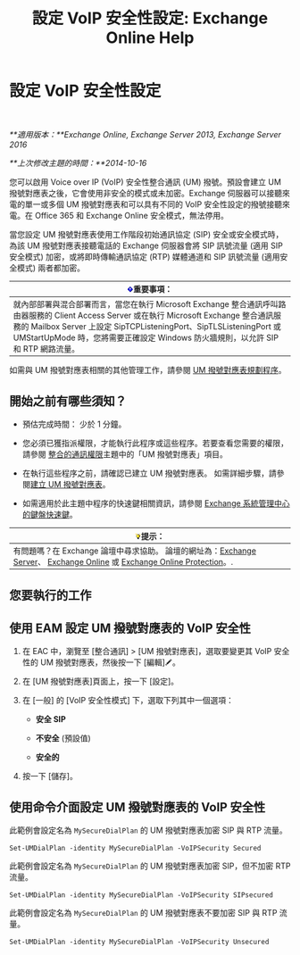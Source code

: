 ﻿---
title: '設定 VoIP 安全性設定: Exchange Online Help'
TOCTitle: 設定 VoIP 安全性設定
ms:assetid: b5335654-c766-4f3f-883c-f31263e1d9c1
ms:mtpsurl: https://technet.microsoft.com/zh-tw/library/Bb201721(v=EXCHG.150)
ms:contentKeyID: 50474061
ms.date: 05/23/2018
mtps_version: v=EXCHG.150
ms.translationtype: MT
---

# 設定 VoIP 安全性設定

 

_**適用版本：**Exchange Online, Exchange Server 2013, Exchange Server 2016_

_**上次修改主題的時間：**2014-10-16_

您可以啟用 Voice over IP (VoIP) 安全性整合通訊 (UM) 撥號。預設會建立 UM 撥號對應表之後，它會使用非安全的模式或未加密。Exchange 伺服器可以接聽來電的單一或多個 UM 撥號對應表和可以具有不同的 VoIP 安全性設定的撥號接聽來電。在 Office 365 和 Exchange Online 安全模式，無法停用。

當您設定 UM 撥號對應表使用工作階段初始通訊協定 (SIP) 安全或安全模式時，為該 UM 撥號對應表接聽電話的 Exchange 伺服器會將 SIP 訊號流量 (適用 SIP 安全模式) 加密，或將即時傳輸通訊協定 (RTP) 媒體通道和 SIP 訊號流量 (適用安全模式) 兩者都加密。

<table>
<thead>
<tr class="header">
<th><img src="images/Bb124558.important(EXCHG.150).gif" title="重要事項" alt="重要事項" />重要事項：</th>
</tr>
</thead>
<tbody>
<tr class="odd">
<td>就內部部署與混合部署而言，當您在執行 Microsoft Exchange 整合通訊呼叫路由器服務的 Client Access Server 或在執行 Microsoft Exchange 整合通訊服務的 Mailbox Server 上設定 SipTCPListeningPort、SipTLSListeningPort 或 UMStartUpMode 時，您將需要正確設定 Windows 防火牆規則，以允許 SIP 和 RTP 網路流量。</td>
</tr>
</tbody>
</table>


如需與 UM 撥號對應表相關的其他管理工作，請參閱 [UM 撥號對應表規劃程序](um-dial-plan-procedures-exchange-2013-help.md)。

## 開始之前有哪些須知？

  - 預估完成時間： 少於 1 分鐘。

  - 您必須已獲指派權限，才能執行此程序或這些程序。若要查看您需要的權限，請參閱 [整合的通訊權限](unified-messaging-permissions-exchange-2013-help.md)主題中的「UM 撥號對應表」項目。

  - 在執行這些程序之前，請確認已建立 UM 撥號對應表。 如需詳細步驟，請參閱[建立 UM 撥號對應表](create-a-um-dial-plan-exchange-2013-help.md)。

  - 如需適用於此主題中程序的快速鍵相關資訊，請參閱 [Exchange 系統管理中心的鍵盤快速鍵](keyboard-shortcuts-in-the-exchange-admin-center-exchange-online-protection-help.md)。

<table>
<thead>
<tr class="header">
<th><img src="images/Bb124558.tip(EXCHG.150).gif" title="提示" alt="提示" />提示：</th>
</tr>
</thead>
<tbody>
<tr class="odd">
<td>有問題嗎？在 Exchange 論壇中尋求協助。 論壇的網址為：<a href="https://go.microsoft.com/fwlink/p/?linkid=60612">Exchange Server</a>、 <a href="https://go.microsoft.com/fwlink/p/?linkid=267542">Exchange Online</a> 或 <a href="https://go.microsoft.com/fwlink/p/?linkid=285351">Exchange Online Protection</a>。.</td>
</tr>
</tbody>
</table>


## 您要執行的工作

## 使用 EAM 設定 UM 撥號對應表的 VoIP 安全性

1.  在 EAC 中，瀏覽至 \[整合通訊\] \> \[UM 撥號對應表\]，選取要變更其 VoIP 安全性的 UM 撥號對應表，然後按一下 \[編輯\]![編輯圖示](images/JJ218640.6f53ccb2-1f13-4c02-bea0-30690e6ea71d(EXCHG.150).gif "編輯圖示")。

2.  在 \[UM 撥號對應表\]頁面上，按一下 \[設定\]。

3.  在 \[一般\] 的 \[VoIP 安全性模式\] 下，選取下列其中一個選項：
    
      - **安全 SIP**
    
      - **不安全** (預設值)
    
      - **安全的**

4.  按一下 \[儲存\]。

## 使用命令介面設定 UM 撥號對應表的 VoIP 安全性

此範例會設定名為 `MySecureDialPlan` 的 UM 撥號對應表加密 SIP 與 RTP 流量。

    Set-UMDialPlan -identity MySecureDialPlan -VoIPSecurity Secured

此範例會設定名為 `MySecureDialPlan` 的 UM 撥號對應表加密 SIP，但不加密 RTP 流量。

    Set-UMDialPlan -identity MySecureDialPlan -VoIPSecurity SIPsecured

此範例會設定名為 `MySecureDialPlan` 的 UM 撥號對應表不要加密 SIP 與 RTP 流量。

    Set-UMDialPlan -identity MySecureDialPlan -VoIPSecurity Unsecured

